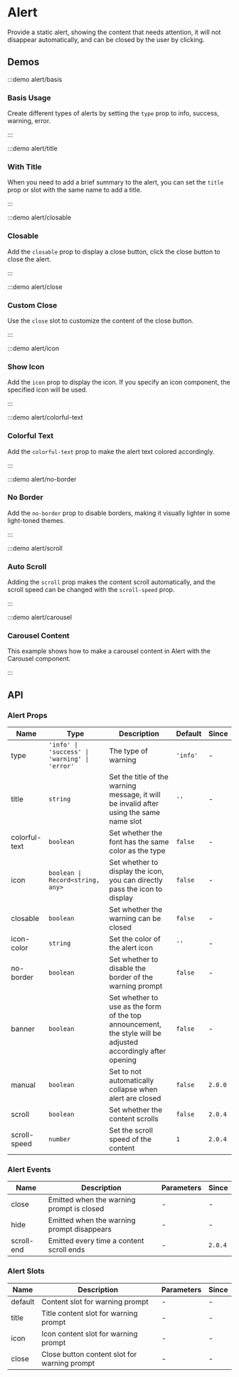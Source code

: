 # Alert

Provide a static alert, showing the content that needs attention, it will not disappear automatically, and can be closed by the user by clicking.

## Demos

:::demo alert/basis

### Basis Usage

Create different types of alerts by setting the `type` prop to info, success, warning, error.

:::

:::demo alert/title

### With Title

When you need to add a brief summary to the alert, you can set the `title` prop or slot with the same name to add a title.

:::

:::demo alert/closable

### Closable

Add the `closable` prop to display a close button, click the close button to close the alert.

:::

:::demo alert/close

### Custom Close

Use the `close` slot to customize the content of the close button.

:::

:::demo alert/icon

### Show Icon

Add the `icon` prop to display the icon. If you specify an icon component, the specified icon will be used.

:::

:::demo alert/colorful-text

### Colorful Text

Add the `colorful-text` prop to make the alert text colored accordingly.

:::

:::demo alert/no-border

### No Border

Add the `no-border` prop to disable borders, making it visually lighter in some light-toned themes.

:::

:::demo alert/scroll

### Auto Scroll

Adding the `scroll` prop makes the content scroll automatically, and the scroll speed can be changed with the `scroll-speed` prop.

:::

:::demo alert/carousel

### Carousel Content

This example shows how to make a carousel content in Alert with the Carousel component.

:::

## API

### Alert Props

| Name          | Type                                          | Description                                                                                                  | Default  | Since   |
| ------------- | --------------------------------------------- | ------------------------------------------------------------------------------------------------------------ | -------- | ------- |
| type          | `'info' \| 'success' \| 'warning' \| 'error'` | The type of warning                                                                                          | `'info'` | -       |
| title         | `string`                                      | Set the title of the warning message, it will be invalid after using the same name slot                      | `''`     | -       |
| colorful-text | `boolean`                                     | Set whether the font has the same color as the type                                                          | `false`  | -       |
| icon          | `boolean \| Record<string, any>`              | Set whether to display the icon, you can directly pass the icon to display                                   | `false`  | -       |
| closable      | `boolean`                                     | Set whether the warning can be closed                                                                        | `false`  | -       |
| icon-color    | `string`                                      | Set the color of the alert icon                                                                              | `''`     | -       |
| no-border     | `boolean`                                     | Set whether to disable the border of the warning prompt                                                      | `false`  | -       |
| banner        | `boolean`                                     | Set whether to use as the form of the top announcement, the style will be adjusted accordingly after opening | `false`  | -       |
| manual        | `boolean`                                     | Set to not automatically collapse when alert are closed                                                      | `false`  | `2.0.0` |
| scroll        | `boolean`                                     | Set whether the content scrolls                                                                              | `false`  | `2.0.4` |
| scroll-speed  | `number`                                      | Set the scroll speed of the content                                                                          | `1`      | `2.0.4` |

### Alert Events

| Name       | Description                                | Parameters | Since   |
| ---------- | ------------------------------------------ | ---------- | ------- |
| close      | Emitted when the warning prompt is closed  | -          | -       |
| hide       | Emitted when the warning prompt disappears | -          | -       |
| scroll-end | Emitted every time a content scroll ends   | -          | `2.0.4` |

### Alert Slots

| Name    | Description                                  | Parameters | Since |
| ------- | -------------------------------------------- | ---------- | ----- |
| default | Content slot for warning prompt              | -          | -     |
| title   | Title content slot for warning prompt        | -          | -     |
| icon    | Icon content slot for warning prompt         | -          | -     |
| close   | Close button content slot for warning prompt | -          | -     |
